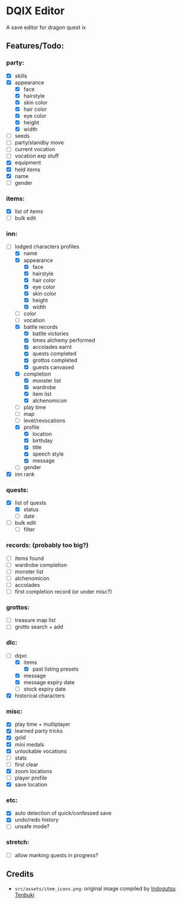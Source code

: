# DQIX Editor

A save editor for dragon quest ix

## Features/Todo:

### party:

- [x] skills
- [x] appearance
  - [x] face
  - [x] hairstyle
  - [x] skin color
  - [x] hair color
  - [x] eye color
  - [x] height
  - [x] width
- [ ] seeds
- [ ] party/standby move
- [ ] current vocation
- [ ] vocation exp stuff
- [x] equipment
- [x] held items
- [x] name
- [ ] gender

### items:

- [x] list of items
- [ ] bulk edit

### inn:

- [ ] lodged characters profiles
  - [x] name
  - [x] appearance
    - [x] face
    - [x] hairstyle
    - [x] hair color
    - [x] eye color
    - [x] skin color
    - [x] height
    - [x] width
  - [ ] color
  - [ ] vocation
  - [x] battle records
    - [x] battle victories
    - [x] times alchemy performed
    - [x] accolades earnt
    - [x] quests completed
    - [x] grottos completed
    - [x] guests canvased
  - [x] completion
    - [x] monster list
    - [x] wardrobe
    - [x] item list
    - [x] alchenomicon
  - [ ] play time
  - [ ] map
  - [ ] level/revocations
  - [x] profile
    - [x] location
    - [x] birthday
    - [x] title
    - [x] speech style
    - [x] message
  - [ ] gender
- [x] inn rank

### quests:

- [x] list of quests
  - [x] status
  - [ ] date
- [ ] bulk edit
  - [ ] filter

### records: (probably too big?)

- [ ] items found
- [ ] wardrobe completion
- [ ] monster list
- [ ] alchenomicon
- [ ] accolades
- [ ] first completion record (or under misc?)

### grottos:

- [ ] treasure map list
- [ ] grotto search + add

### dlc:

- [ ] dqvc
  - [x] items
    - [x] past listing presets
  - [x] message
  - [x] message expiry date
  - [ ] stock expiry date
- [x] historical characters

### misc:

- [x] play time + multiplayer
- [x] learned party tricks
- [x] gold
- [x] mini medals
- [x] unlockable vocations
- [ ] stats
- [ ] first clear
- [x] zoom locations
- [ ] player profile
- [x] save location

### etc:

- [x] auto detection of quick/confessed save
- [x] undo/redo history
- [ ] unsafe mode?

### stretch:

- [ ] allow marking quests in progress?

## Credits

- `src/assets/item_icons.png`: original image compiled by [Indogutsu Tenbuki](https://www.spriters-resource.com/submitter/Indogutsu+Tenbuki/)
